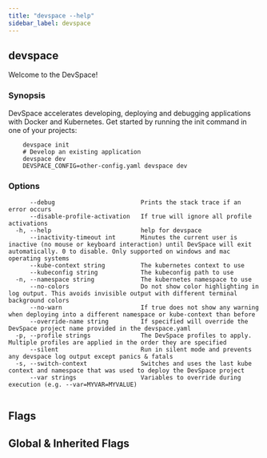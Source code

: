 ```yaml
---
title: "devspace --help"
sidebar_label: devspace
---
```


## devspace

Welcome to the DevSpace!

### Synopsis

DevSpace accelerates developing, deploying and debugging applications with Docker and Kubernetes. Get started by running the init command in one of your projects:
	
		devspace init
		# Develop an existing application
		devspace dev
		DEVSPACE_CONFIG=other-config.yaml devspace dev

### Options

```
      --debug                        Prints the stack trace if an error occurs
      --disable-profile-activation   If true will ignore all profile activations
  -h, --help                         help for devspace
      --inactivity-timeout int       Minutes the current user is inactive (no mouse or keyboard interaction) until DevSpace will exit automatically. 0 to disable. Only supported on windows and mac operating systems
      --kube-context string          The kubernetes context to use
      --kubeconfig string            The kubeconfig path to use
  -n, --namespace string             The kubernetes namespace to use
      --no-colors                    Do not show color highlighting in log output. This avoids invisible output with different terminal background colors
      --no-warn                      If true does not show any warning when deploying into a different namespace or kube-context than before
      --override-name string         If specified will override the DevSpace project name provided in the devspace.yaml
  -p, --profile strings              The DevSpace profiles to apply. Multiple profiles are applied in the order they are specified
      --silent                       Run in silent mode and prevents any devspace log output except panics & fatals
  -s, --switch-context               Switches and uses the last kube context and namespace that was used to deploy the DevSpace project
      --var strings                  Variables to override during execution (e.g. --var=MYVAR=MYVALUE)
```

```

```


## Flags
## Global & Inherited Flags